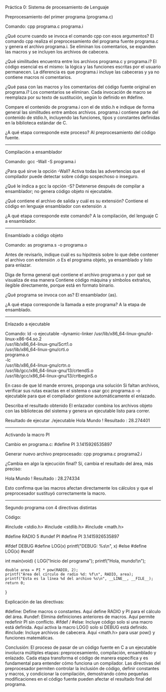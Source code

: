 Práctica 0: Sistema de procesamiento de Lenguaje

Preprocesamiento del primer programa (programa.c)

Comando:
cpp programa.c programa.i

¿Qué ocurre cuando se invoca el comando cpp con esos argumentos?
El comando cpp realiza el preprocesamiento del programa fuente programa.c y genera el archivo programa.i. Se eliminan los comentarios, se expanden las macros y se incluyen los archivos de cabecera.

¿Qué similitudes encuentra entre los archivos programa.c y programa.i?
El código esencial es el mismo: la lógica y las funciones escritas por el usuario permanecen. La diferencia es que programa.i incluye las cabeceras y ya no contiene macros ni comentarios.

¿Qué pasa con las macros y los comentarios del código fuente original en programa.i?
Los comentarios se eliminan. Cada invocación de macro se reemplaza por su texto de sustitución, según lo definido en #define.

Compare el contenido de programa.i con el de stdio.h e indique de forma general las similitudes entre ambos archivos.
programa.i contiene parte del contenido de stdio.h, incluyendo las funciones, tipos y constantes definidas en la biblioteca estándar de C.

¿A qué etapa corresponde este proceso?
Al preprocesamiento del código fuente.

---

Compilación a ensamblador

Comando:
gcc -Wall -S programa.i

¿Para qué sirve la opción -Wall?
Activa todas las advertencias que el compilador puede detectar sobre código sospechoso o inseguro.

¿Qué le indica a gcc la opción -S?
Detenerse después de compilar a ensamblador; no genera código objeto ni ejecutable.

¿Qué contiene el archivo de salida y cuál es su extensión?
Contiene el código en lenguaje ensamblador con extensión .s

¿A qué etapa corresponde este comando?
A la compilación, del lenguaje C a ensamblador.

---

Ensamblado a código objeto

Comando:
as programa.s -o programa.o

Antes de revisarlo, indique cuál es su hipótesis sobre lo que debe contener el archivo con extensión .o
Es el programa objeto, ya ensamblado y listo para enlazar.

Diga de forma general qué contiene el archivo programa.o y por qué se visualiza de esa manera
Contiene código máquina y símbolos extraños, ilegible directamente, porque está en formato binario.

¿Qué programa se invoca con as?
El ensamblador (as).

¿A qué etapa corresponde la llamada a este programa?
A la etapa de ensamblado.

---

Enlazado a ejecutable

Comando:
ld -o ejecutable -dynamic-linker /usr/lib/x86_64-linux-gnu/ld-linux-x86-64.so.2 \
   /usr/lib/x86_64-linux-gnu/Scrt1.o \
   /usr/lib/x86_64-linux-gnu/crti.o \
   programa.o \
   -lc \
   /usr/lib/x86_64-linux-gnu/crtn.o \
   /usr/lib/gcc/x86_64-linux-gnu/13/crtendS.o \
   /usr/lib/gcc/x86_64-linux-gnu/13/crtbeginS.o

En caso de que ld mande errores, proponga una solución
Si faltan archivos, verificar sus rutas exactas en el sistema o usar gcc programa.o -o ejecutable para que el compilador gestione automáticamente el enlazado.

Describa el resultado obtenido
El enlazador combina los archivos objeto con las bibliotecas del sistema y genera un ejecutable listo para correr.

Resultado de ejecutar ./ejecutable
Hola Mundo !
Resultado : 28.274401

---

Activando la macro PI

Cambio en programa.c:
#define PI 3.1415926535897

Generar nuevo archivo preprocesado:
cpp programa.c programa2.i

¿Cambia en algo la ejecución final?
Sí, cambia el resultado del área, más preciso:

Hola Mundo !
Resultado : 28.274334

Esto confirma que las macros afectan directamente los cálculos y que el preprocesador sustituyó correctamente la macro.

---

Segundo programa con 4 directivas distintas

Código:

#include <stdio.h>
#include <stdlib.h>
#include <math.h>

#define RADIO 5
#undef PI
#define PI 3.1415926535897

#ifdef DEBUG
#define LOG(x) printf("DEBUG: %s\n", x)
#else
#define LOG(x)
#endif

int main(void) {
    LOG("Inicio del programa");
    printf("Hola, mundo!\n");

    double area = PI * pow(RADIO, 2);
    printf("Área del círculo de radio %d: %f\n", RADIO, area);
    printf("Esta es la línea %d del archivo %s\n", __LINE__, __FILE__);
    return 0;
}

Explicación de las directivas:

#define: Define macros o constantes. Aquí define RADIO y PI para el cálculo del área.
#undef: Elimina definiciones anteriores de macros. Aquí permite redefinir PI sin conflicto.
#ifdef / #else: Incluye código solo si una macro está definida. Aquí activa la macro LOG() solo si DEBUG está definido.
#include: Incluye archivos de cabecera. Aquí <math.h> para usar pow() y funciones matemáticas.

Conclusión:
El proceso de pasar de un código fuente en C a un ejecutable involucra múltiples etapas: preprocesamiento, compilación, ensamblado y enlazado. Cada etapa transforma el código de manera específica y es fundamental para entender cómo funciona un compilador. Las directivas del preprocesador permiten controlar la inclusión de código, definir constantes y macros, y condicionar la compilación, demostrando cómo pequeñas modificaciones en el código fuente pueden afectar el resultado final del programa.
